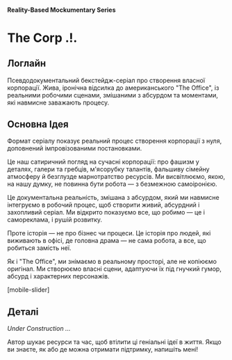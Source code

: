 #### Reality-Based Mockumentary Series

# The Corp .!.

## Логлайн

Псевдодокументальний бекстейдж-серіал про створення власної корпорації. Жива, іронічна відсилка до американського "The Office", із реальними робочими сценами, змішаними з абсурдом та моментами, які навмисне заважають процесу.

## Основна Ідея

Формат серіалу показує реальний процес створення корпорації з нуля, доповнений імпровізованими постановками.

Це наш сатиричний погляд на сучасні корпорації: про фашизм у деталях, галери та гребців, м'ясорубку талантів, фальшиву сімейну атмосферу й безглузде марнотратство ресурсів. Ми висвітлюємо, якою, на нашу думку, не повинна бути робота — з безмежною самоіронією.

Це документальна реальність, змішана з абсурдом, який ми навмисне інтегруємо в робочий процес, щоб створити живий, абсурдний і захопливий серіал. Ми відкрито показуємо все, що робимо — це і самореклама, і рушій розвитку.

Проте історія — не про бізнес чи процеси. Це історія про людей, які виживають в офісі, де головна драма — не сама робота, а все, що робиться замість неї.

Як і "The Office", ми знімаємо в реальному просторі, але не копіюємо оригінал. Ми створюємо власні сцени, адаптуючи їх під гнучкий гумор, абсурд і характерних персонажів.

[mobile-slider]

## Деталі

*Under Construction …*

Автор шукає ресурси та час, щоб втілити ці геніальні ідеї в життя. Якщо ви знаєте, як або де можна отримати підтримку, напишіть мені!